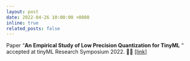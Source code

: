 ```yaml
---
layout: post
date: 2022-04-26 10:00:00 +0800
inline: true
related_posts: false
---
```

Paper “**An Empirical Study of Low Precision Quantization for TinyML** “ accepted at tinyML Research Symposium 2022. 🎉✨ [[link]](https://arxiv.org/abs/2203.05492)